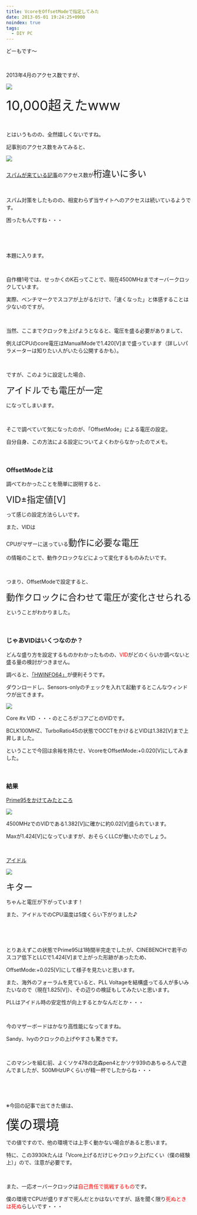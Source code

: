 ```yaml
---
title: VcoreをOffsetModeで指定してみた
date: 2013-05-01 19:24:25+0900
noindex: true
tags:
  - DIY PC
---
```

<p>どーもです～</p>
<p>&nbsp;</p>
<p>2013年4月のアクセス数ですが、</p>

![](./201304.png)

<p><span style="font-size:36px;">10,000超えたwww</span></p>
<p>&nbsp;</p>
<p>とはいうものの、全然嬉しくないですね。</p>
<p>記事別のアクセス数をみてみると、</p>

![](./content.png)

<p><a href="http://tosainu.wktk.so/view/266">スパムが来ている記事</a>のアクセス数が<span style="font-size:24px;">桁違いに多い</span></p>
<p>&nbsp;</p>
<p>スパム対策をしたものの、相変わらず当サイトへのアクセスは続いているようです。</p>
<p>困ったもんですね・・・</p>
<p>&nbsp;</p>
<p>&nbsp;</p>
<p>本題に入ります。</p>
<p>&nbsp;</p>
<p>自作機1号では、せっかくのK石ってことで、現在4500MHzまでオーバークロックしています。</p>
<p>実際、ベンチマークでスコアが上がるだけで、「速くなった」と体感することは少ないのですが。</p>
<p>&nbsp;</p>
<p>当然、ここまでクロックを上げようとなると、電圧を盛る必要がありまして、</p>
<p>例えばCPUのcore電圧はManualModeで1.420[V]まで盛っています（詳しいパラメーターは知りたい人がいたら公開するかも）。</p>
<p>&nbsp;</p>
<p>ですが、このように設定した場合、</p>
<p><span style="font-size:24px;">アイドルでも電圧が一定</span></p>
<p>になってしまいます。</p>
<p>&nbsp;</p>
<p>そこで調べていて気になったのが、「OffsetMode」による電圧の設定。</p>
<p>自分自身、この方法による設定についてよくわからなかったのでメモ。</p>
<p>&nbsp;</p>
<h3>OffsetModeとは</h3>
<p>調べてわかったことを簡単に説明すると、</p>
<p><span style="font-size:24px;">VID±指定値[V]</span></p>
<p>って感じの設定方法らしいです。</p>
<p>また、VIDは</p>
<p>CPUがマザーに送っている<span style="font-size:24px;">動作に必要な電圧</span></p>
<p>の情報のことで、動作クロックなどによって変化するものみたいです。</p>
<p>&nbsp;</p>
<p>つまり、OffsetModeで設定すると、</p>
<p><span style="font-size:24px;">動作クロックに合わせて電圧が変化させられる</span></p>
<p>ということがわかりました。</p>
<p>&nbsp;</p>
<h3>じゃあVIDはいくつなのか？</h3>
<p>どんな盛り方を設定するものかわかったものの、<span style="color:red;">VID</span>がどのくらいか調べないと盛る量の検討がつきません。</p>
<p>調べると、<a href="http://www.hwinfo.com/download64.html">「HWINFO64」</a>が便利そうです。</p>
<p>ダウンロードし、Sensors-onlyのチェックを入れて起動するとこんなウィンドウが出てきます。</p>

![](./hwinfo64.png)

<p>Core #x VID ・・・のところがコアごとのVIDです。</p>
<p>BCLK100MHZ、TurboRatio45の状態でOCCTをかけるとVIDは1.382[V]まで上昇しました。</p>
<p>ということで今回は余裕を持たせ、VcoreをOffsetMode:+0.020[V]にしてみました。</p>
<p>&nbsp;</p>
<h3>結果</h3>
<p><u>Prime95をかけてみたところ</u></p>

![](./full.png)

<p>4500MHzでのVIDである1.382[V]に確かに約0.02[V]盛られています。</p>
<p>Maxが1.424[V]になっていますが、おそらくLLCが働いたのでしょう。</p>
<p>&nbsp;</p>
<p><u>アイドル</u></p>

![](./idle.png)

<p><span style="font-size:24px;">キター</span></p>
<p>ちゃんと電圧が下がっています！</p>
<p>また、アイドルでのCPU温度は5度くらい下がりました♪</p>
<p>&nbsp;</p>
<p>&nbsp;</p>
<p>とりあえずこの状態でPrime95は1時間半完走でしたが、CINEBENCHで若干のスコア低下とLLCで1.424[V]まで上がった形跡があったため、</p>
<p>OffsetMode:+0.025[V]にして様子を見たいと思います。</p>
<p>また、海外のフォーラムを見ていると、PLL Voltageを結構盛ってる人が多いみたいなので（現在1.825[V]）、その辺りの検証もしてみたいと思います。</p>
<p>PLLはアイドル時の安定性が向上するとかなんだとか・・・</p>
<p>&nbsp;</p>
<p>今のマザーボードはかなり高性能になってますね。</p>
<p>Sandy、Ivyのクロックの上げやすさも驚きです。</p>
<p>&nbsp;</p>
<p>このマシンを組む前、よくソケ478の北森pen4とかソケ939のあちゅろんで遊んでましたが、500MHzUPくらいが精一杯でしたからね・・・</p>
<p>&nbsp;</p>
<p>&nbsp;</p>
<p>※今回の記事で出てきた値は、</p>
<p><span style="font-size:36px;">僕の環境</span></p>
<p>での値ですので、他の環境では上手く動かない場合があると思います。</p>
<p>特に、この3930kたんは「Vcore上げるだけじゃクロック上げにくい（僕の経験上）」ので、注意が必要です。</p>
<p>&nbsp;</p>
<p>また、一応オーバークロックは<span style="color:red;">自己責任で挑戦するもの</span>です。</p>
<p>僕の環境でCPUが盛りすぎで死んだとかはないですが、話を聞く限り<span style="color:red;">死ぬときは死ぬ</span>らしいです・・・</p>
